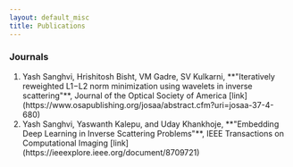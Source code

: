 ```yaml
---
layout: default_misc
title: Publications
---
```

### Journals
<ol>
<li> Yash Sanghvi, Hrishitosh Bisht, VM Gadre, SV Kulkarni, **"Iteratively reweighted L1−L2 norm minimization using wavelets in inverse scattering"**, Journal of the Optical Society of America [link](https://www.osapublishing.org/josaa/abstract.cfm?uri=josaa-37-4-680)
</li>
<li> Yash Sanghvi, Yaswanth Kalepu, and Uday Khankhoje, **"Embedding Deep Learning in Inverse Scattering Problems"**, IEEE Transactions on Computational Imaging [link](https://ieeexplore.ieee.org/document/8709721)
</li>
</ol>